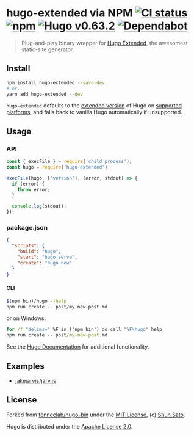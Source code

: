 # hugo-extended via NPM [![CI status](https://github.com/jakejarvis/hugo-node/workflows/Run%20tests/badge.svg)](.github/workflows) [![npm](https://img.shields.io/npm/v/hugo-extended?color=red)](https://www.npmjs.com/package/hugo-extended) [![Hugo v0.63.2](https://img.shields.io/badge/Hugo-v0.63.2-orange)](https://github.com/gohugoio/hugo) [![Dependabot](https://api.dependabot.com/badges/status?host=github&repo=jakejarvis/hugo-node)](https://github.com/jakejarvis/hugo-node/pulls?q=is%3Apr+label%3Adependencies)

> Plug-and-play binary wrapper for [Hugo Extended](https://gohugo.io/), the awesomest static-site generator.

## Install

```sh
npm install hugo-extended --save-dev
# or...
yarn add hugo-extended --dev
```

`hugo-extended` defaults to the [extended version](https://gohugo.io/getting-started/installing/#linux) of Hugo on [supported platforms](https://github.com/gohugoio/hugo/releases), and falls back to vanilla Hugo automatically if unsupported.

## Usage

### API

```js
const { execFile } = require('child_process');
const hugo = require('hugo-extended');

execFile(hugo, ['version'], (error, stdout) => {
  if (error) {
    throw error;
  }

  console.log(stdout);
});
```

### package.json

```json
{
  "scripts": {
    "build": "hugo",
    "start": "hugo serve",
    "create": "hugo new"
  }
}
```

#### CLI

```sh
$(npm bin)/hugo --help
npm run create -- post/my-new-post.md
```

or on Windows:

```bat
for /f "delims=" %F in ('npm bin') do call "%F\hugo" help
npm run create -- post/my-new-post.md
```

See the [Hugo Documentation](https://gohugo.io/documentation/) for additional functionality.

## Examples

- [jakejarvis/jarv.is](https://github.com/jakejarvis/jarv.is)

## License

Forked from [fenneclab/hugo-bin](https://github.com/fenneclab/hugo-bin) under the [MIT License](https://github.com/fenneclab/hugo-bin/blob/master/LICENSE), (c) [Shun Sato](http://blog.fenneclab.com/).

Hugo is distributed under the [Apache License 2.0](https://github.com/gohugoio/hugo/blob/master/LICENSE).
